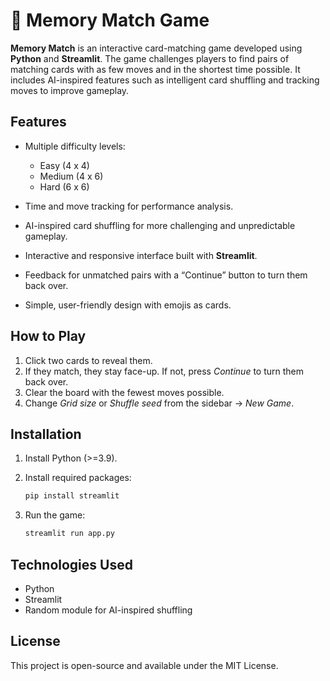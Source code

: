 # 🧠 Memory Match Game

**Memory Match** is an interactive card-matching game developed using **Python** and **Streamlit**. The game challenges players to find pairs of matching cards with as few moves and in the shortest time possible. It includes AI-inspired features such as intelligent card shuffling and tracking moves to improve gameplay.

## Features

* Multiple difficulty levels:

  * Easy (4 x 4)
  * Medium (4 x 6)
  * Hard (6 x 6)
* Time and move tracking for performance analysis.
* AI-inspired card shuffling for more challenging and unpredictable gameplay.
* Interactive and responsive interface built with **Streamlit**.
* Feedback for unmatched pairs with a “Continue” button to turn them back over.
* Simple, user-friendly design with emojis as cards.

## How to Play

1. Click two cards to reveal them.
2. If they match, they stay face-up. If not, press *Continue* to turn them back over.
3. Clear the board with the fewest moves possible.
4. Change *Grid size* or *Shuffle seed* from the sidebar → *New Game*.

## Installation

1. Install Python (>=3.9).
2. Install required packages:

   ```bash
   pip install streamlit
   ```
3. Run the game:

   ```bash
   streamlit run app.py
   ```

## Technologies Used

* Python
* Streamlit
* Random module for AI-inspired shuffling

## License

This project is open-source and available under the MIT License.
